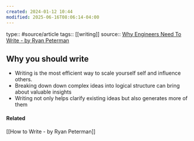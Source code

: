 ```yaml
---
created: 2024-01-12 10:44
modified: 2025-06-16T08:06:14-04:00
---
```

type:: #source/article 
tags:: [[writing]]
source:: [Why Engineers Need To Write - by Ryan Peterman](https://www.developing.dev/p/why-engineers-need-to-write)

## Why you should write

- Writing is the most efficient way to scale yourself self and influence others.
-  Breaking down down complex ideas into logical structure can bring about valuable insights
- Writing not only helps clarify existing ideas but also generates more of them



#### Related
[[How to Write - by Ryan Peterman]]
